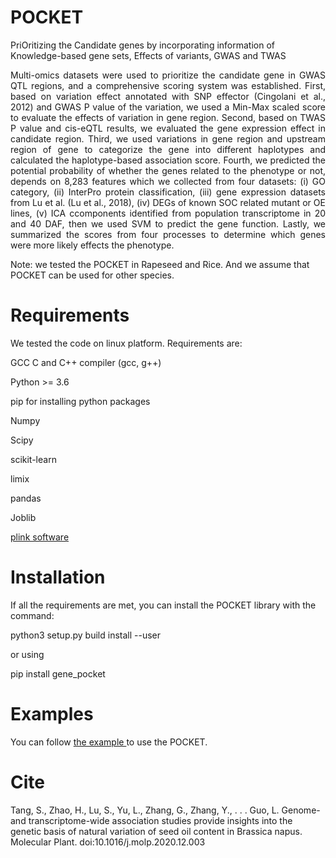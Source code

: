 # POCKET
PriOritizing the Candidate genes by incorporating  information of Knowledge-based gene sets, Effects of variants, GWAS and TWAS

<p style="text-align:justify"> Multi-omics datasets were used to prioritize the candidate gene in GWAS QTL regions, and a comprehensive scoring system was established. First, based on variation effect annotated with SNP effector (Cingolani et al., 2012) and GWAS P value of the variation, we used a Min-Max scaled score to evaluate the effects of variation in gene region. Second, based on TWAS P value and cis-eQTL results, we evaluated the gene expression effect in candidate region. Third, we used variations in gene region and upstream region of gene to categorize the gene into different haplotypes and calculated the haplotype-based association score. Fourth, we predicted the potential probability of whether the genes related to the phenotype or not, depends on 8,283 features which we collected from four datasets: (i) GO category, (ii) InterPro protein classification, (iii) gene expression datasets from Lu et al. (Lu et al., 2018), (iv) DEGs of known SOC related mutant or OE lines, (v) ICA ccomponents identified from population transcriptome in 20 and 40 DAF, then we used SVM to predict the gene function. Lastly, we summarized the scores from four processes to determine which genes were more likely effects the phenotype.</p>

Note: we tested the POCKET in Rapeseed and Rice. And we assume that POCKET can be used for other species.

# Requirements
We tested the code on linux platform. 
Requirements are:

GCC C and C++ compiler (gcc, g++)

Python >= 3.6

pip for installing python packages

Numpy

Scipy

scikit-learn

limix

pandas

Joblib

<a href = 'https://www.cog-genomics.org/plink2/'> plink software</a>

# Installation

If all the requirements are met, you can install the POCKET library with the command:

python3 setup.py build install --user

or using

pip install gene_pocket

# Examples

You can follow <a href='./examples/POCKET_example.ipynb'> the example </a> to use the POCKET.

# Cite
Tang, S., Zhao, H., Lu, S., Yu, L., Zhang, G., Zhang, Y., . . . Guo, L. Genome- and transcriptome-wide association studies provide insights into the genetic basis of natural variation of seed oil content in Brassica napus. Molecular Plant. doi:10.1016/j.molp.2020.12.003
